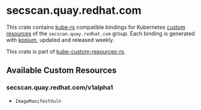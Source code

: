 <!--
SPDX-FileCopyrightText: The kube-custom-resources-rs Authors
SPDX-License-Identifier: 0BSD
 -->

# secscan.quay.redhat.com

This crate contains [kube-rs](https://kube.rs/) compatible bindings for Kubernetes [custom resources](https://kubernetes.io/docs/tasks/extend-kubernetes/custom-resources/custom-resource-definitions/) of the `secscan.quay.redhat.com` group. Each binding is generated with [kopium](https://github.com/kube-rs/kopium), updated and released weekly.

This crate is part of [kube-custom-resources-rs](https://github.com/metio/kube-custom-resources-rs).

## Available Custom Resources

### secscan.quay.redhat.com/v1alpha1
- `ImageManifestVuln`
